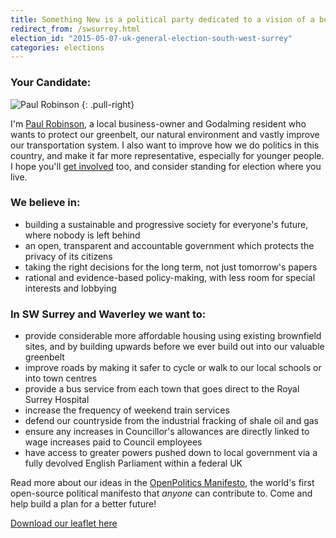```yaml
---
title: Something New is a political party dedicated to a vision of a better future for everyone in the UK
redirect_from: /swsurrey.html
election_id: "2015-05-07-uk-general-election-south-west-surrey"
categories: elections
---
```


### Your Candidate:

![Paul Robinson](https://farm6.staticflickr.com/5575/15321509255_b5b88d8ba3.jpg)
{: .pull-right}

I'm [Paul Robinson](https://twitter.com/pauljrobinson), a local business-owner and Godalming resident who wants to protect our greenbelt, our natural environment and vastly improve our transportation system. I also want to improve how we do politics in this country, and make it far more representative, especially for younger people. I hope you'll [get involved](/support.html) too, and consider standing for election where you live.

### We believe in:

*   building a sustainable and progressive society for everyone's future, where nobody is left behind
*   an open, transparent and accountable government which protects the privacy of its citizens
*   taking the right decisions for the long term, not just tomorrow's papers
*   rational and evidence-based policy-making, with less room for special interests and lobbying

### In SW Surrey and Waverley we want to:

*   provide considerable more affordable housing using existing brownfield sites, and by building upwards before we ever build out into our valuable greenbelt
*   improve roads by making it safer to cycle or walk to our local schools or into town centres
*   provide a bus service from each town that goes direct to the Royal Surrey Hospital 
*   increase the frequency of weekend train services 
*   defend our countryside from the industrial fracking of shale oil and gas
*   ensure any increases in Councillor's allowances are directly linked to wage increases paid to Council employees
*   have access to greater powers pushed down to local government via a fully devolved English Parliament within a federal UK

Read more about our ideas in the [OpenPolitics Manifesto](http://openpolitics.org.uk/manifesto), the world's first open-source political manifesto that _anyone_ can contribute to. Come and help build a plan for a better future!

[Download our leaflet here](/downloads/swsurrey.pdf)